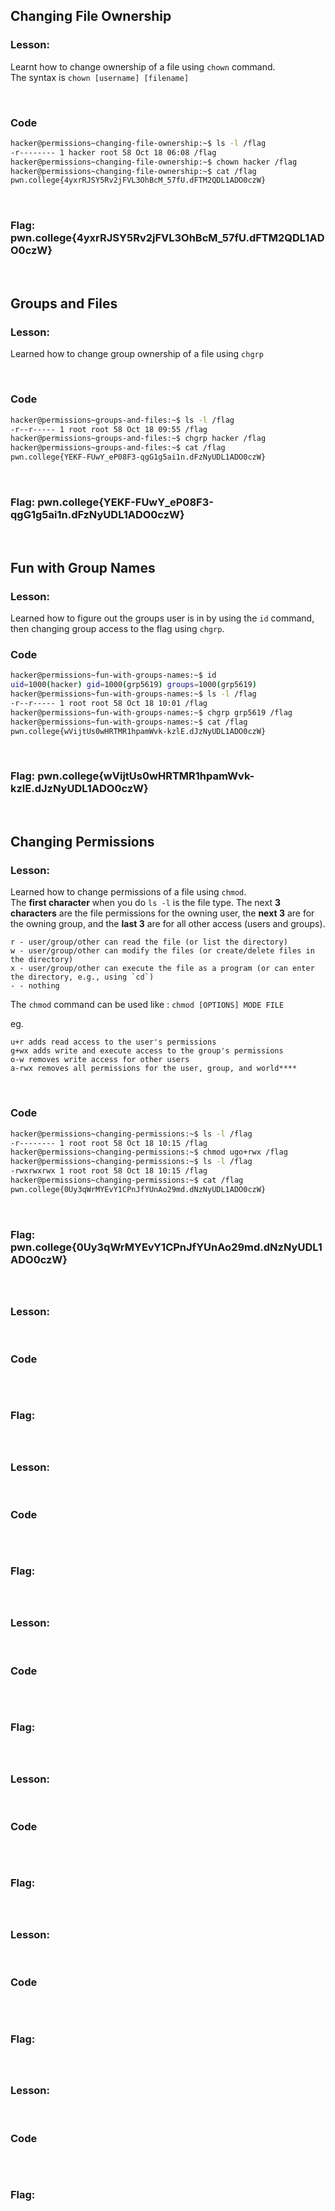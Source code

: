 ## Changing File Ownership

### Lesson:
Learnt how to change ownership of a file using ```chown``` command. <br>
The syntax is ```chown [username] [filename]```

<br>

### Code

```bash
hacker@permissions~changing-file-ownership:~$ ls -l /flag
-r-------- 1 hacker root 58 Oct 18 06:08 /flag
hacker@permissions~changing-file-ownership:~$ chown hacker /flag
hacker@permissions~changing-file-ownership:~$ cat /flag
pwn.college{4yxrRJSY5Rv2jFVL3OhBcM_57fU.dFTM2QDL1ADO0czW}
```
<br>

### Flag: pwn.college{4yxrRJSY5Rv2jFVL3OhBcM_57fU.dFTM2QDL1ADO0czW}

<br>

## Groups and Files

### Lesson: 
Learned how to change group ownership of a file using ```chgrp``` 

<br>

### Code

```bash
hacker@permissions~groups-and-files:~$ ls -l /flag
-r--r----- 1 root root 58 Oct 18 09:55 /flag
hacker@permissions~groups-and-files:~$ chgrp hacker /flag
hacker@permissions~groups-and-files:~$ cat /flag
pwn.college{YEKF-FUwY_eP08F3-qgG1g5ai1n.dFzNyUDL1ADO0czW}
```
<br>

### Flag: pwn.college{YEKF-FUwY_eP08F3-qgG1g5ai1n.dFzNyUDL1ADO0czW}

<br>

## Fun with Group Names

### Lesson: 
Learned how to figure out the groups user is in by using the ```id``` command, then changing group access to the flag using ```chgrp```.
<br>

### Code

```bash
hacker@permissions~fun-with-groups-names:~$ id
uid=1000(hacker) gid=1000(grp5619) groups=1000(grp5619)
hacker@permissions~fun-with-groups-names:~$ ls -l /flag
-r--r----- 1 root root 58 Oct 18 10:01 /flag
hacker@permissions~fun-with-groups-names:~$ chgrp grp5619 /flag
hacker@permissions~fun-with-groups-names:~$ cat /flag
pwn.college{wVijtUs0wHRTMR1hpamWvk-kzlE.dJzNyUDL1ADO0czW}
```
<br>

### Flag: pwn.college{wVijtUs0wHRTMR1hpamWvk-kzlE.dJzNyUDL1ADO0czW}

<br>

## Changing Permissions

### Lesson: 
Learned how to change permissions of a file using ```chmod```.<br>
The **first character** when you do ```ls -l``` is the file type. The next **3 characters** are the file permissions for the owning user, the **next 3** are for the owning group, and the **last 3** are for all other access (users and groups).
```
r - user/group/other can read the file (or list the directory)
w - user/group/other can modify the files (or create/delete files in the directory)
x - user/group/other can execute the file as a program (or can enter the directory, e.g., using `cd`)
- - nothing 
```

The ```chmod``` command can be used like : ```chmod [OPTIONS] MODE FILE```

eg. 
```
u+r adds read access to the user's permissions
g+wx adds write and execute access to the group's permissions
o-w removes write access for other users
a-rwx removes all permissions for the user, group, and world****
```


<br>

### Code

```bash
hacker@permissions~changing-permissions:~$ ls -l /flag
-r-------- 1 root root 58 Oct 18 10:15 /flag
hacker@permissions~changing-permissions:~$ chmod ugo+rwx /flag
hacker@permissions~changing-permissions:~$ ls -l /flag
-rwxrwxrwx 1 root root 58 Oct 18 10:15 /flag
hacker@permissions~changing-permissions:~$ cat /flag
pwn.college{0Uy3qWrMYEvY1CPnJfYUnAo29md.dNzNyUDL1ADO0czW}
```
<br>

### Flag: pwn.college{0Uy3qWrMYEvY1CPnJfYUnAo29md.dNzNyUDL1ADO0czW}

<br>

## 

### Lesson: 

<br>

### Code

```bash

```
<br>

### Flag: 

<br>

## 

### Lesson: 

<br>

### Code

```bash

```
<br>

### Flag: 

<br>

## 

### Lesson: 

<br>

### Code

```bash

```
<br>

### Flag: 

<br>

## 

### Lesson: 

<br>

### Code

```bash

```
<br>

### Flag: 

<br>

## 

### Lesson: 

<br>

### Code

```bash

```
<br>

### Flag: 

<br>

## 

### Lesson: 

<br>

### Code

```bash

```
<br>

### Flag: 

<br>

